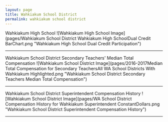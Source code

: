 ```yaml
---
layout: page
title: Wahkiakum School District
permalink: wahkiakum school district
---
```



Wahkiakum High School
![Wahkiakum High School Image](pages/Wahkiakum School District Wahkiakum High SchoolDual Credit BarChart.png "Wahkiakum High School Dual Credit Participation")

___

Wahkiakum School District Secondary Teachers' Median Total Compensation
![Wahkiakum School District Image](pages/2016-2017Median Total Compensation for Secondary TeachersAll WA School Districts With Wahkiakum Highlighted.png "Wahkiakum School District Secondary Teachers Median Total Compensation")

___

Wahkiakum School District Superintendent Compensation History
![Wahkiakum School District Image](pages/WA School District Compensation History for Wahkiakum Superintendent ConstantDollars.png "Wahkiakum School District Superintendent Compensation History")

___


